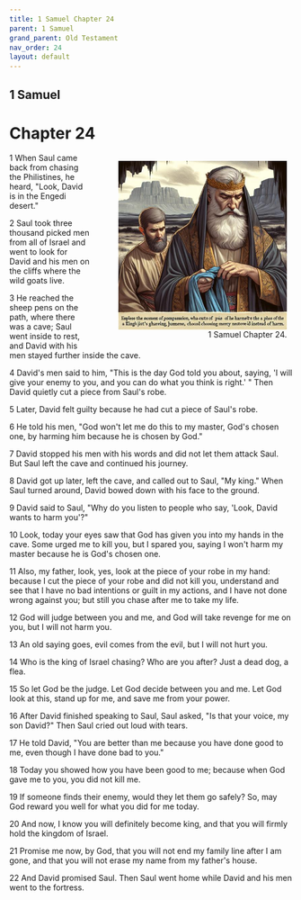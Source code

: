 ```yaml
---
title: 1 Samuel Chapter 24
parent: 1 Samuel
grand_parent: Old Testament
nav_order: 24
layout: default
---
```


## 1 Samuel

# Chapter 24

<figure style="float: right; margin-right: 10px;">
    <img src="/assets/Image/1 Samuel/500/24.jpg" alt="1 Samuel Chapter 24" style="width: 300px; height: 300px; float: right;padding-left: 10px;"/>
    <figcaption style="clear: both;text-align: right;">1 Samuel Chapter 24.</figcaption>
</figure>
1 When Saul came back from chasing the Philistines, he heard, "Look, David is in the Engedi desert."

2 Saul took three thousand picked men from all of Israel and went to look for David and his men on the cliffs where the wild goats live.

3 He reached the sheep pens on the path, where there was a cave; Saul went inside to rest, and David with his men stayed further inside the cave.

4 David's men said to him, "This is the day God told you about, saying, 'I will give your enemy to you, and you can do what you think is right.' " Then David quietly cut a piece from Saul's robe.

5 Later, David felt guilty because he had cut a piece of Saul's robe.

6 He told his men, "God won't let me do this to my master, God's chosen one, by harming him because he is chosen by God."

7 David stopped his men with his words and did not let them attack Saul. But Saul left the cave and continued his journey.

8 David got up later, left the cave, and called out to Saul, "My king." When Saul turned around, David bowed down with his face to the ground.

9 David said to Saul, "Why do you listen to people who say, 'Look, David wants to harm you'?"

10 Look, today your eyes saw that God has given you into my hands in the cave. Some urged me to kill you, but I spared you, saying I won't harm my master because he is God's chosen one.

11 Also, my father, look, yes, look at the piece of your robe in my hand: because I cut the piece of your robe and did not kill you, understand and see that I have no bad intentions or guilt in my actions, and I have not done wrong against you; but still you chase after me to take my life.

12 God will judge between you and me, and God will take revenge for me on you, but I will not harm you.

13 An old saying goes, evil comes from the evil, but I will not hurt you.

14 Who is the king of Israel chasing? Who are you after? Just a dead dog, a flea.

15 So let God be the judge. Let God decide between you and me. Let God look at this, stand up for me, and save me from your power.

16 After David finished speaking to Saul, Saul asked, "Is that your voice, my son David?" Then Saul cried out loud with tears.

17 He told David, "You are better than me because you have done good to me, even though I have done bad to you."

18 Today you showed how you have been good to me; because when God gave me to you, you did not kill me.

19 If someone finds their enemy, would they let them go safely? So, may God reward you well for what you did for me today.

20 And now, I know you will definitely become king, and that you will firmly hold the kingdom of Israel.

21 Promise me now, by God, that you will not end my family line after I am gone, and that you will not erase my name from my father's house.

22 And David promised Saul. Then Saul went home while David and his men went to the fortress.


